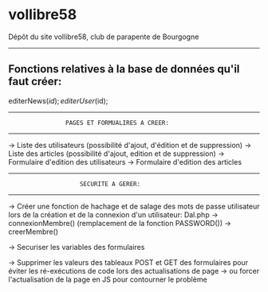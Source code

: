 # vollibre58
Dépôt du site vollibre58, club de parapente de Bourgogne


-----------------------------------------------------------------
Fonctions relatives à la base de données qu'il faut créer:
-----------------------------------------------------------------

editerNews($id);
editerUser($id);


-------------------------------------------------------------------
                    PAGES ET FORMUALIRES A CREER:
-------------------------------------------------------------------

-> Liste des utilisateurs (possibilité d'ajout, d'édition et de suppression)
-> Liste des articles (possibilité d'ajout, edition et de suppression)
-> Formulaire d'edition des utilisateurs
-> Formulaire d'edition des articles


-------------------------------------------------------------------
                        SECURITE A GERER:
-------------------------------------------------------------------

-> Créer une fonction de hachage et de salage des mots de passe utilisateur lors de la création et de la connexion d'un utilisateur:
        Dal.php -> connexionMembre() (remplacement de la fonction PASSWORD())
                -> creerMembre()

-> Securiser les variables des formulaires

-> Supprimer les valeurs des tableaux POST et GET des formulaires pour éviter les ré-exécutions de code lors des actualisations de page
    -> ou forcer l'actualisation de la page en JS pour contourner le problème